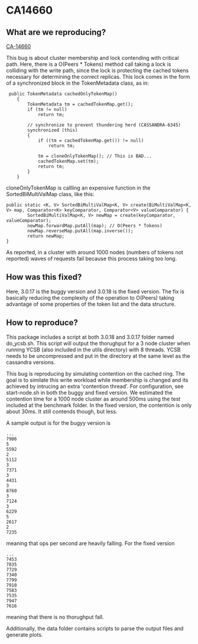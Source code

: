 # CA14660

## What are we reproducing?
[CA-14660](https://issues.apache.org/jira/browse/CASSANDRA-14660)


This bug is about cluster membership and lock contending with critical path. Here, there is a O(Peers * Tokens) method call 
taking a lock is colliding with the write path, since the lock is protecting the cached tokens necessary for 
determining the correct replicas. This lock comes in the form of a synchronized block in the TokenMetadata class, 
as in:

```
 public TokenMetadata cachedOnlyTokenMap()
    {
        TokenMetadata tm = cachedTokenMap.get();
        if (tm != null)
            return tm;

        // synchronize to prevent thundering herd (CASSANDRA-6345)
        synchronized (this) 
        {
            if ((tm = cachedTokenMap.get()) != null)
                return tm;

            tm = cloneOnlyTokenMap(); // This is BAD...
            cachedTokenMap.set(tm);
            return tm;
        }
    }
```

cloneOnlyTokenMap is callling an expensive function in the SortedBiMultiValMap class, like this:

```
public static <K, V> SortedBiMultiValMap<K, V> create(BiMultiValMap<K, V> map, Comparator<K> keyComparator, Comparator<V> valueComparator) {
        SortedBiMultiValMap<K, V> newMap = create(keyComparator, valueComparator);
        newMap.forwardMap.putAll(map); // O(Peers * Tokens)
        newMap.reverseMap.putAll(map.inverse());
        return newMap;
}
```


As reported, in a cluster with around 1000 nodes (numbers of tokens not reported) waves of requests fail because this process taking too long. 


## How was this fixed?

Here, 3.0.17 is the buggy version and 3.0.18 is the fixed version. The fix is basically reducing the complexity of the operation 
to O(Peers) taking advantage of some properties of the token list and the data structure.

## How to reproduce?

This package includes a script at both 3.0.18 and 3.0.17 folder named do_ycsb.sh. This script will output the thorughput for a 3 node
cluster when running YCSB (also included in the utils directory) with 8 threads. YCSB needs to be uncompressed and put in the directory 
at the same level as the cassandra versions. 

This bug is reproducing by simulating contention on the cached ring. The goal is to similate this write workload while membership is 
changed and its achieved by intrucing an extra 'contention thread'. For configuration, see start-node.sh in both the buggy and fixed version.
We estimated the contention time for a 1000 node cluster as around 500ms using the test included at the benchmark folder. In the fixed version,
the contention is only about 30ms. It still contends though, but less.

A sample output is for the bugyy version is 

```
...
7986
5
5592
2
5112
3
7371
3
4431
3
8760
3
7124
3
6229
5
2617
2
7235
```

meaning that ops per second are heavily falling. For the fixed version

```
...
7453
7835
7729
7340
7799
7910
7583
7535
7947
7616
```

meaning that there is no thorughput fall.

Additionally, the data folder contains scripts to parse the output files and generate plots.
